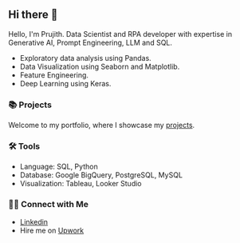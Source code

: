 ## Hi there 👋


Hello, I'm Prujith. Data Scientist and RPA developer with expertise in Generative AI, Prompt Engineering, LLM and SQL.

- Exploratory data analysis using Pandas.
- Data Visualization using Seaborn and Matplotlib.
- Feature Engineering.
- Deep Learning using Keras.

### 📚 Projects
Welcome to my portfolio, where I showcase my [projects](https://github.com/Prujith/DataScience_Projects).

### 🛠️ Tools
- Language: SQL, Python
- Database: Google BigQuery, PostgreSQL, MySQL
- Visualization: Tableau, Looker Studio
### 👋🏻 Connect with Me
- [Linkedin](https://www.linkedin.com/in/prujith)
- Hire me on [Upwork](https://www.upwork.com/freelancers/~01c482cb81410abbe6)
